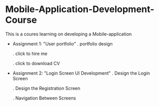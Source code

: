 # Mobile-Application-Development-Course
This is a coures learning on developing a Mobile-application
- Assignment 1: "User portfolio"
  . portfolio design
  
  . click to hire me
   
  . click to download CV

- Assignment 2: "Login Screen UI Development"
  . Design the Login Screen
  
  . Design the Registration Screen
  
  . Navigation Between Screens

